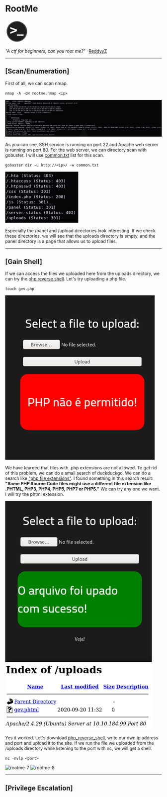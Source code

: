 # RootMe

[<img src=".Images/rootme.png" width="75">](https://tryhackme.com/room/rrootme)

*"A ctf for beginners, can you root me?"* -[ReddyyZ](https://tryhackme.com/p/ReddyyZ)

******

## [Scan/Enumeration]

First of all, we can scan nmap.

`nmap -A -oN rootme.nmap <ip>`

![rootme-2](.Images/rootme-2.png)

As you can see, SSH service is running on port 22 and Apache web server is running on port 80. For the web server, we can directory scan with gobuster. I will use [common.txt](https://github.com/v0re/dirb/blob/master/wordlists/common.txt) list for this scan.

`gobuster dir -u http://<ip>/ -w common.txt`

![rootme-3](.Images/rootme-3.png)

Especially the /panel and /upload directories look interesting. If we check these directories, we will see that the uploads directory is empty, and the panel directory is a page that allows us to upload files.
******

## [Gain Shell]

If we can access the files we uploaded here from the uploads directory, we can try the [php reverse shell](https://github.com/pentestmonkey/php-reverse-shell/blob/master/php-reverse-shell.php). Let's try uploading a php file.

`touch gev.php`

![rootme-4](.Images/rootme-4.png)

We have learned that files with .php extensions are not allowed. To get rid of this problem, we can do a small search of duckduckgo. We can do a search like ["php file extensions"](https://www.lifewire.com/php-file-4138559). I found something in this search result: **"Some PHP Source Code files might use a different file extension like .PHTML, PHP3, PHP4, PHP5, PHP7 or PHPS."** We can try any one we want. I will try the phtml extension.

![rootme-5](.Images/rootme-5.png)
![rootme-6](.Images/rootme-6.png)

Yes it worked. Let's download [php_reverse_shell](https://github.com/pentestmonkey/php-reverse-shell/blob/master/php-reverse-shell.php), write our own ip address and port and upload it to the site. If we run the file we uploaded from the /uploads directory while listening to the port with nc, we will get a shell.

`nc -nvlp <port>`

![rootme-7](.Images/rootme-7)
![rootme-8](.Images/rootme-8)

******

## [Privilege Escalation]

